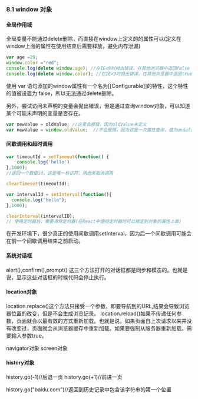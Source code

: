### 8.1 window 对象

#### 全局作用域

全局变量不能通过delete删除，而直接在window上定义的的属性可以(定义在window上面的属性在使用结束后需要释放，避免内存泄漏)

```js
var age =29;
window.color ="red";
console.log(delete window.age); //在IE<9时抛出错误，在其他浏览器中返回false
console.log(delete window.color); //在IE>9时抛出错误，在其他浏览器中返回true
```

使用 var 语句添加的window属性有一个名为[[Configurable]]的特性，这个特性的值被设置为 
false，所以无法通过delete删除。

另外，尝试访问未声明的变量会抛出错误，但是通过查询window对象，可以知道某个可能未声明的变量是否存在。

```js
var newValue = oldValue; //这里会报错，因为oldValue未定义
var newValue = window.oldValue;  //不会报错，因为这是一次属性查询，值为undefined
```

#### 间歇调用和超时调用

```js
var timeoutId = setTimeout(function() {
	console.log('hello') 
},1000);
//返回一个数值id，这是唯一标识符，用他来取消调用

clearTimeout(timeoutId);

var intervalId = setInterval(function(){
  console.log("hello");
},1000);

clearInterval(intervalID);
// 使用定时器后，需要清除定时器(在React中使用定时器时可以绑定到对象的属性上面)
```

在开发环境下，很少真正的使用间歇调用setInterval，因为后一个间歇调用可能会在前一个间歇调用结束之前启动。

#### 系统对话框

alert(),confirm(),prompt() 
这三个方法打开的对话框都是同步和模态的。也就是说，显示这些对话框的时候代码会停止执行。

#### location对象

location.replace()这个方法只接受一个参数，即要导航到的URL,结果会导致浏览器位置的改变，但是不会生成浏览记录。 
location.reload()如果不传递任何参数，页面就会以最有效的方式重新加载。也就是说，如果页面自上次请求以来并没有改变过，页面就会从浏览器缓存中重新加载。如果要强制从服务器重新加载。需要输入参数true。

navigator对象
screen对象

#### history对象

history.go(-1)//后退一页
history.go(+1)//前进一页

history.go("baidu.com")//返回到历史记录中包含该字符串的第一个位置

